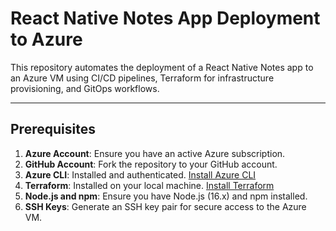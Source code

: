 # React Native Notes App Deployment to Azure

This repository automates the deployment of a React Native Notes app to an Azure VM using CI/CD pipelines, Terraform for infrastructure provisioning, and GitOps workflows.

---

## Prerequisites

1. **Azure Account**: Ensure you have an active Azure subscription.
2. **GitHub Account**: Fork the repository to your GitHub account.
3. **Azure CLI**: Installed and authenticated. [Install Azure CLI](https://learn.microsoft.com/en-us/cli/azure/install-azure-cli)
4. **Terraform**: Installed on your local machine. [Install Terraform](https://www.terraform.io/downloads.html)
5. **Node.js and npm**: Ensure you have Node.js (16.x) and npm installed.
6. **SSH Keys**: Generate an SSH key pair for secure access to the Azure VM.

